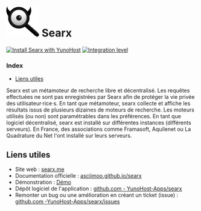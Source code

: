 # <img src="/images/searx_logo.svg" height="80px" alt="logo de searx"> Searx

[![Install Searx with YunoHost](https://install-app.yunohost.org/install-with-yunohost.png)](https://install-app.yunohost.org/?app=searx) [![Integration level](https://dash.yunohost.org/integration/searx.svg)](https://dash.yunohost.org/appci/app/searx)

### Index

- [Liens utiles](#liens-utiles)

Searx est un métamoteur de recherche libre et décentralisé. Les requêtes effectuées ne sont pas enregistrées par Searx afin de protéger la vie privée des utilisateur·rice·s.
En tant que métamoteur, searx collecte et affiche les résultats issus de plusieurs dizaines de moteurs de recherche. Les moteurs utilisés (ou non) sont paramétrables dans les préférences.
En tant que logiciel décentralisé, searx est installé sur différentes instances (différents serveurs). En France, des associations comme Framasoft, Aquilenet ou La Quadrature du Net l'ont installé sur leurs serveurs.

## Liens utiles

+ Site web : [searx.me](https://searx.me/)
+ Documentation officielle : [asciimoo.github.io/searx](https://asciimoo.github.io/searx/)
+ Démonstration : [Démo](https://demo.yunohost.org/searx/)
+ Dépôt logiciel de l'application : [github.com - YunoHost-Apps/searx](https://github.com/YunoHost-Apps/searx_ynh)
+ Remonter un bug ou une amélioration en créant un ticket (issue) : [github.com -YunoHost-Apps/searx/issues](https://github.com/YunoHost-Apps/searx_ynh/issues)
